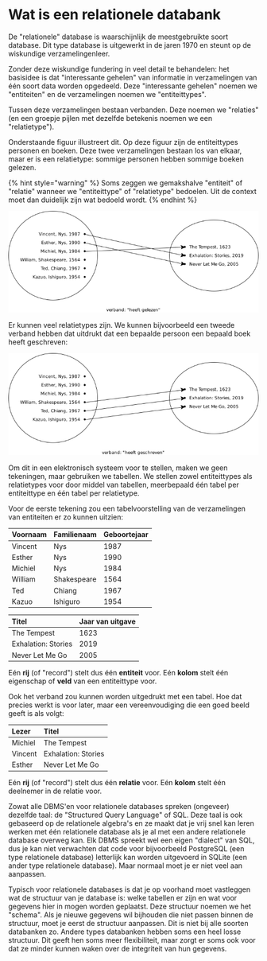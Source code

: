 # Wat is een relationele databank

De "relationele" database is waarschijnlijk de meestgebruikte soort database. Dit type database is uitgewerkt in de jaren 1970 en steunt op de wiskundige verzamelingenleer.

Zonder deze wiskundige fundering in veel detail te behandelen: het basisidee is dat "interessante gehelen" van informatie in verzamelingen van één soort data worden opgedeeld. Deze "interessante gehelen" noemen we "entiteiten" en de verzamelingen noemen we "entiteittypes".

Tussen deze verzamelingen bestaan verbanden. Deze noemen we "relaties" (en een groepje pijlen met dezelfde betekenis noemen we een "relatietype").

Onderstaande figuur illustreert dit. Op deze figuur zijn de entiteittypes personen en boeken. Deze twee verzamelingen bestaan los van elkaar, maar er is een relatietype: sommige personen hebben sommige boeken gelezen.

{% hint style="warning" %}
Soms zeggen we gemakshalve "entiteit" of "relatie" wanneer we "entiteittype" of "relatietype" bedoelen. Uit de context moet dan duidelijk zijn wat bedoeld wordt.
{% endhint %}

![](../../.gitbook/assets/heeft-gelezen.png)

Er kunnen veel relatietypes zijn. We kunnen bijvoorbeeld een tweede verband hebben dat uitdrukt dat een bepaalde persoon een bepaald boek heeft geschreven:

![](../../.gitbook/assets/auteur-van.png)

Om dit in een elektronisch systeem voor te stellen, maken we geen tekeningen, maar gebruiken we tabellen. We stellen zowel entiteittypes als relatietypes voor door middel van tabellen, meerbepaald één tabel per entiteittype en één tabel per relatietype.

Voor de eerste tekening zou een tabelvoorstelling van de verzamelingen van entiteiten er zo kunnen uitzien:

| Voornaam | Familienaam | Geboortejaar |
| :--- | :--- | :--- |
| Vincent | Nys | 1987 |
| Esther | Nys | 1990 |
| Michiel | Nys | 1984 |
| William | Shakespeare | 1564 |
| Ted | Chiang | 1967 |
| Kazuo | Ishiguro | 1954 |

| Titel | Jaar van uitgave |
| :--- | :--- |
| The Tempest | 1623 |
| Exhalation: Stories | 2019 |
| Never Let Me Go | 2005 |

Eén **rij** (of "record") stelt dus één **entiteit** voor. Eén **kolom** stelt één eigenschap of **veld** van een entiteittype voor.

Ook het verband zou kunnen worden uitgedrukt met een tabel. Hoe dat precies werkt is voor later, maar een vereenvoudiging die een goed beeld geeft is als volgt:

| Lezer | Titel |
| :--- | :--- |
| Michiel | The Tempest |
| Vincent | Exhalation: Stories |
| Esther | Never Let Me Go |

Eén **rij** (of "record") stelt dus één **relatie** voor. Eén **kolom** stelt één deelnemer in de relatie voor.

Zowat alle DBMS'en voor relationele databases spreken \(ongeveer\) dezelfde taal: de "Structured Query Language" of SQL. Deze taal is ook gebaseerd op de relationele algebra's en ze maakt dat je vrij snel kan leren werken met één relationele database als je al met een andere relationele database overweg kan. Elk DBMS spreekt wel een eigen "dialect" van SQL, dus je kan niet verwachten dat code voor bijvoorbeeld PostgreSQL \(een type relationele database\) letterlijk kan worden uitgevoerd in SQLite \(een ander type relationele database\). Maar normaal moet je er niet veel aan aanpassen.

Typisch voor relationele databases is dat je op voorhand moet vastleggen wat de structuur van je database is: welke tabellen er zijn en wat voor gegevens hier in mogen worden geplaatst. Deze structuur noemen we het "schema". Als je nieuwe gegevens wil bijhouden die niet passen binnen de structuur, moet je eerst de structuur aanpassen. Dit is niet bij alle soorten databanken zo. Andere types databanken hebben soms een heel losse structuur. Dit geeft hen soms meer flexibiliteit, maar zorgt er soms ook voor dat ze minder kunnen waken over de integriteit van hun gegevens.

